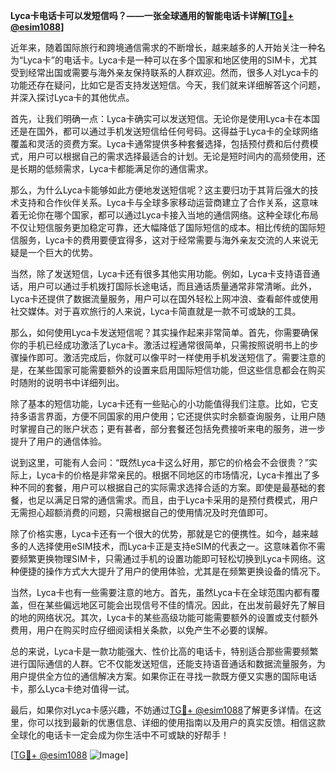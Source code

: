 **Lyca卡电话卡可以发短信吗？——一张全球通用的智能电话卡详解[[TG💪+ @esim1088](https://t.me/s/esim1088)]**

近年来，随着国际旅行和跨境通信需求的不断增长，越来越多的人开始关注一种名为“Lyca卡”的电话卡。Lyca卡是一种可以在多个国家和地区使用的SIM卡，尤其受到经常出国或需要与海外亲友保持联系的人群欢迎。然而，很多人对Lyca卡的功能还存在疑问，比如它是否支持发送短信。今天，我们就来详细解答这个问题，并深入探讨Lyca卡的其他优点。

首先，让我们明确一点：Lyca卡确实可以发送短信。无论你是使用Lyca卡在本国还是在国外，都可以通过手机发送短信给任何号码。这得益于Lyca卡的全球网络覆盖和灵活的资费方案。Lyca卡通常提供多种套餐选择，包括预付费和后付费模式，用户可以根据自己的需求选择最适合的计划。无论是短时间内的高频使用，还是长期的低频需求，Lyca卡都能满足你的通信需求。

那么，为什么Lyca卡能够如此方便地发送短信呢？这主要归功于其背后强大的技术支持和合作伙伴关系。Lyca卡与全球多家移动运营商建立了合作关系，这意味着无论你在哪个国家，都可以通过Lyca卡接入当地的通信网络。这种全球化布局不仅让短信服务更加稳定可靠，还大幅降低了国际短信的成本。相比传统的国际短信服务，Lyca卡的费用要便宜得多，这对于经常需要与海外亲友交流的人来说无疑是一个巨大的优势。

当然，除了发送短信，Lyca卡还有很多其他实用功能。例如，Lyca卡支持语音通话，用户可以通过手机拨打国际长途电话，而且通话质量通常非常清晰。此外，Lyca卡还提供了数据流量服务，用户可以在国外轻松上网冲浪、查看邮件或使用社交媒体。对于喜欢旅行的人来说，Lyca卡简直就是一款不可或缺的工具。

那么，如何使用Lyca卡发送短信呢？其实操作起来非常简单。首先，你需要确保你的手机已经成功激活了Lyca卡。激活过程通常很简单，只需按照说明书上的步骤操作即可。激活完成后，你就可以像平时一样使用手机发送短信了。需要注意的是，在某些国家可能需要额外的设置来启用国际短信功能，但这些信息都会在购买时随附的说明书中详细列出。

除了基本的短信功能，Lyca卡还有一些贴心的小功能值得我们注意。比如，它支持多语言界面，方便不同国家的用户使用；它还提供实时余额查询服务，让用户随时掌握自己的账户状态；更有甚者，部分套餐还包括免费接听来电的服务，进一步提升了用户的通信体验。

说到这里，可能有人会问：“既然Lyca卡这么好用，那它的价格会不会很贵？”实际上，Lyca卡的价格是非常亲民的。根据不同地区的市场情况，Lyca卡推出了多种不同的套餐，用户可以根据自己的实际需求选择合适的方案。即使是最基础的套餐，也足以满足日常的通信需求。而且，由于Lyca卡采用的是预付费模式，用户无需担心超额消费的问题，只需根据自己的使用情况及时充值即可。

除了价格实惠，Lyca卡还有一个很大的优势，那就是它的便携性。如今，越来越多的人选择使用eSIM技术，而Lyca卡正是支持eSIM的代表之一。这意味着你不需要频繁更换物理SIM卡，只需通过手机的设置功能即可轻松切换到Lyca卡网络。这种便捷的操作方式大大提升了用户的使用体验，尤其是在频繁更换设备的情况下。

当然，Lyca卡也有一些需要注意的地方。首先，虽然Lyca卡在全球范围内都有覆盖，但在某些偏远地区可能会出现信号不佳的情况。因此，在出发前最好先了解目的地的网络状况。其次，Lyca卡的某些高级功能可能需要额外的设置或支付额外费用，用户在购买时应仔细阅读相关条款，以免产生不必要的误解。

总的来说，Lyca卡是一款功能强大、性价比高的电话卡，特别适合那些需要频繁进行国际通信的人群。它不仅能发送短信，还能支持语音通话和数据流量服务，为用户提供全方位的通信解决方案。如果你正在寻找一款既方便又实惠的国际电话卡，那么Lyca卡绝对值得一试。

最后，如果你对Lyca卡感兴趣，不妨通过[TG💪+ @esim1088](https://t.me/s/esim1088)了解更多详情。在这里，你可以找到最新的优惠信息、详细的使用指南以及用户的真实反馈。相信这款全球化的电话卡一定会成为你生活中不可或缺的好帮手！

[[TG💪+ @esim1088](https://t.me/s/esim1088) ![Image](https://i.postimg.cc/4NQfJmqS/Snipaste-2025-05-13-00-14-12.png)]